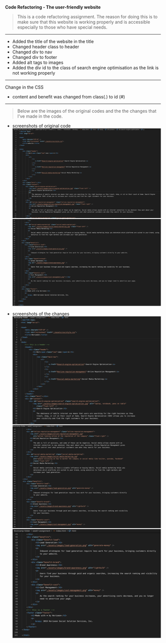 **Code Refactoring - The user-friendly website**

>This is a code refactoring assignment. The reason for doing this is to make sure that this website is working properly and is accessible especially to those who have special needs.
---
- Added the title of the website in the title
- Changed header class to header
- Changed div to nav
- Changed div to footer
- Added alt tags to images  
- Added the div id to the class of search engine optimisation as the link is not working properly
---
Change in the CSS
- content and benefit was changed from class(.) to id (#)

---
   >Below are the images of the original codes and the the changes that I've made in the code.

   - screenshots of original code
   ![screenshots-of-changes](./assets/images/originalcode1.png)
   ![screenshots-of-changes](./assets/images/originalcode2.png)
   
   - screenshots of the changes
   ![screenshots-of-changes](./assets/images/homeworkcode1.png)
   ![screenshots-of-changes](./assets/images/homeworkcode2.png)
   ![screenshots-of-changes](./assets/images/homeworkcode3.png)
